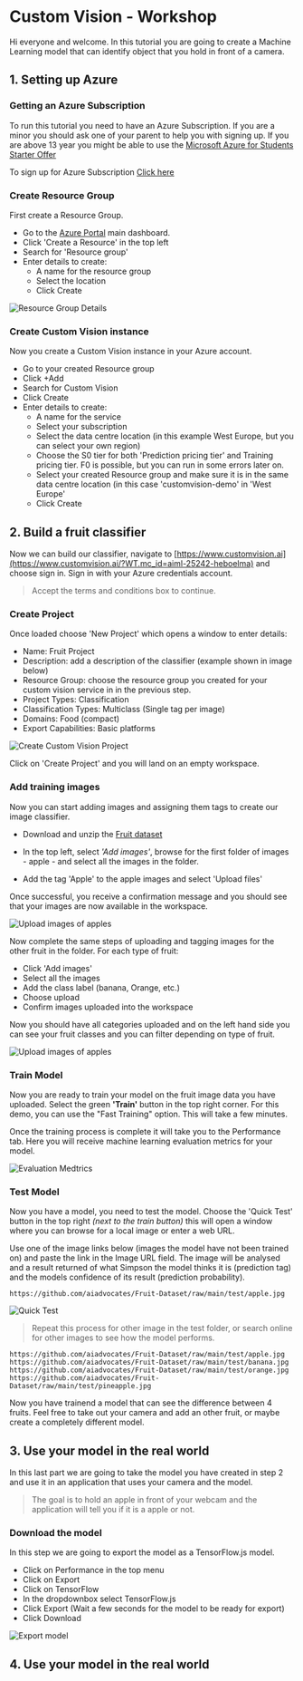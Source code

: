 # Custom Vision - Workshop

Hi everyone and welcome. In this tutorial you are going to create a Machine Learning model that can identify object that you hold in front of a camera.

## 1. Setting up Azure

### Getting an Azure Subscription
To run this tutorial you need to have an Azure Subscription. If you are a minor you should ask one of your parent to help you with signing up. If you are above 13 year you might be able to use the [Microsoft Azure for Students Starter Offer](https://azure.microsoft.com/offers/ms-azr-0144p/?WT.mc_id=aiml-25242-heboelma)

To sign up for Azure Subscription [Click here](https://azure.microsoft.com/free/?WT.mc_id=aiml-25242-heboelma)

### Create Resource Group

First create a Resource Group.

* Go to the [Azure Portal](https://portal.azure.com/?WT.mc_id=aiml-25242-heboelma) main dashboard.
* Click 'Create a Resource' in the top left
* Search for 'Resource group'
* Enter details to create:
  * A name for the resource group
  * Select the location
  * Click Create

![Resource Group Details](docsimages/createResourceGroup.png)  

### Create Custom Vision instance

Now you create a Custom Vision instance in your Azure account.

* Go to your created Resource group
* Click +Add
* Search for Custom Vision
* Click Create
* Enter details to create:
  * A name for the service
  * Select your subscription
  * Select the data centre location (in this example West Europe, but you can select your own region)
  * Choose the S0 tier for both 'Prediction pricing tier' and Training pricing tier. F0 is possible, but you can run in some errors later on.
  * Select your created Resource group and make sure it is in the same data centre location (in this case 'customvision-demo' in 'West Europe'
  * Click Create


## 2. Build a fruit classifier

Now we can build our classifier, navigate to [https://www.customvision.ai](https://www.customvision.ai/?WT.mc_id=aiml-25242-heboelma) and choose sign in. Sign in with your Azure credentials account.

> Accept the terms and conditions box to continue.

### Create Project

Once loaded choose 'New Project' which opens a window to enter details:

* Name: Fruit Project
* Description: add a description of the classifier (example shown in image below)
* Resource Group: choose the resource group you created for your custom vision service in in the previous step.
* Project Types: Classification
* Classification Types: Multiclass (Single tag per image)
* Domains: Food (compact)
* Export Capabilities: Basic platforms

![Create Custom Vision Project](images/createClassifier.png)

Click on 'Create Project' and you will land on an empty workspace.

### Add training images

Now you can start adding images and assigning them tags to create our image classifier.

* Download and unzip the [Fruit dataset](https://github.com/aiadvocates/Fruit-Dataset/raw/main/fruit.zip)

* In the top left, select *'Add images'*, browse for the first folder of images - apple - and select all the images in the folder.

* Add the tag 'Apple' to the apple images and select 'Upload files'

Once successful, you receive a confirmation message and you should see that your images are now available in the workspace.

![Upload images of apples](images/upload.png)

Now complete the same steps of uploading and tagging images for the other fruit in the folder. For each type of fruit:

* Click 'Add images'
* Select all the images
* Add the class label (banana, Orange, etc.)
* Choose upload
* Confirm images uploaded into the workspace

Now you should have all categories uploaded and on the left hand side you can see your fruit classes and you can filter depending on type of fruit.

![Upload images of apples](images/uploadDone.png)


### Train Model

Now you are ready to train your model on the fruit image data you have uploaded. Select the green **'Train'** button in the top right corner. For this demo, you can use the "Fast Training" option. This will take a few minutes.

Once the training process is complete it will take you to the Performance tab. Here you will receive machine learning evaluation metrics for your model. 

![Evaluation Medtrics](images/trainMetrics.png)


### Test Model

Now you have a model, you need to test the model. Choose the 'Quick Test' button in the top right *(next to the train button)* this will open a window where you can browse for a local image or enter a web URL.

Use one of the image links below (images the model have not been trained on) and paste the link in the Image URL field. The image will be analysed and a result returned of what Simpson the model thinks it is (prediction tag) and the models confidence of its result (prediction probability).
```
https://github.com/aiadvocates/Fruit-Dataset/raw/main/test/apple.jpg
```

![Quick Test](images/quickTest.png)

> Repeat this process for other image in the test folder, or search online for other images to see how the model performs.

```
https://github.com/aiadvocates/Fruit-Dataset/raw/main/test/apple.jpg
https://github.com/aiadvocates/Fruit-Dataset/raw/main/test/banana.jpg
https://github.com/aiadvocates/Fruit-Dataset/raw/main/test/orange.jpg
https://github.com/aiadvocates/Fruit-Dataset/raw/main/test/pineapple.jpg
```

Now you have trainend a model that can see the difference between 4 fruits. Feel free to take out your camera and add an other fruit, or maybe create a completely different model.


## 3. Use your model in the real world
In this last part we are going to take the model you have created in step 2 and use it in an application that uses your camera and the model. 

> The goal is to hold an apple in front of your webcam and the application will tell you if it is a apple or not.


### Download the model
In this step we are going to export the model as a TensorFlow.js model. 

- Click on Performance in the top menu
- Click on Export
- Click on TensorFlow
- In the dropdownbox select TensorFlow.js
- Click Export (Wait a few seconds for the model to be ready for export)
- Click Download

![Export model](images/export.png)

## 4. Use your model in the real world
<INSERT APP>
